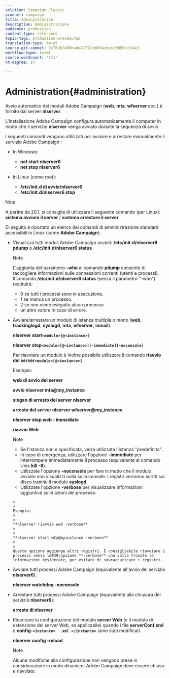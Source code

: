 ```yaml
---
solution: Campaign Classic
product: campaign
title: Administration
description: Amministrazione
audience: production
content-type: reference
topic-tags: production-procedures
translation-type: tm+mt
source-git-commit: 9c78d8f469bade41717eb854e8cec00859c1d4e3
workflow-type: tm+mt
source-wordcount: '411'
ht-degree: 1%

---
```



# Administration{#administration}

Avvio automatico dei moduli Adobe Campaign  (**web**, **mta**, **wfserver** ecc.) è fornito dal server **nlserver**.

L&#39;installazione  Adobe Campaign configura automaticamente il computer in modo che il servizio **nlserver** venga avviato durante la sequenza di avvio.

I seguenti comandi vengono utilizzati per avviare e arrestare manualmente il servizio Adobe Campaign :

* In Windows:

   * **net start nlserver6**
   * **net stop nlserver6**

* In Linux (come root):

   * **/etc/init.d di avvio/nlserver6**
   * **/etc/init.d/nlserver6 stop**

>[!NOTE]
>
>A partire da 20.1, si consiglia di utilizzare il seguente comando (per Linux): **sistema avviare il server** / **sistema arrestare il server**

Di seguito è riportato un elenco dei comandi di amministrazione standard accessibili in Linux (come **Adobe Campaign**):

* Visualizza tutti  moduli Adobe Campaign avviati: **/etc/init.d/nlserver6 pdump** o **/etc/init.d/nlserver6 status**

   >[!NOTE]
   >
   >L&#39;aggiunta del parametro **-who** al comando **pdump** consente di raccogliere informazioni sulle connessioni correnti (utenti e processi).\
   >Il comando **/etc/init.d/nlserver6 status** (senza il parametro &quot;-who&quot;) restituirà:
   >
   >    * 0 se tutti i processi sono in esecuzione.
   >    * 1 se manca un processo.
   >    * 2 se non viene eseguito alcun processo.
   >    * un altro valore in caso di errore.


* Avviare/arrestare un modulo di istanza multipla o mono (**web**, **trackinglogd**, **syslogd**, **mta**, **wfserver**, **inmail**):

   **nlserver start`<module>[@<instance>]`**

   **nlserver stop`<module>[@<instance>][-immediate][-noconsole]`**

   Per riavviare un modulo è inoltre possibile utilizzare il comando **riavvio del server`<module>[@<instance>]`**.

   Esempio:

   **web di avvio del server**

   **avvio nlserver mta@my_instance**

   **slogan di arresto del server nlserver**

   **arresto del server nlserver wfserver@my_instance**

   **nlserver stop web - immediate**

   **riavvio Web**

   >[!NOTE]
   >
   >* Se l&#39;istanza non è specificata, verrà utilizzata l&#39;istanza &quot;predefinita&quot;.
   >* In caso di emergenza, utilizzare l&#39;opzione **-immediate** per interrompere immediatamente il processo (equivalente al comando Unix **kill -9**).
   >* Utilizzate l&#39;opzione **-noconsole** per fare in modo che il modulo avviato non visualizzi nulla sulla console. I registri verranno scritti sul disco tramite il modulo **syslogd**.
   >* Utilizzate l&#39;opzione **-verbose** per visualizzare informazioni aggiuntive sulle azioni del processo.

      >
      >   
      Esempio:
      >
      >   
      **nlserver riavvio web -verbose**
      >
      >   
      **nlserver start mta@myinstance -verbose**
      >
      >   
      Questa opzione aggiunge altri registri. È consigliabile riavviare i processi senza l&#39;opzione **-verbose** una volta trovate le informazioni desiderate, per evitare di sovraccaricare i registri.


* Avviare tutti  processi Adobe Campaign (equivalente all&#39;avvio del servizio **nlserver6**):

   **nlserver watchdog -noconsole**

* Arrestare tutti  processi Adobe Campaign (equivalente alla chiusura del servizio **nlserver6**):

   **arresto di nlserver**

* Ricaricare la configurazione del modulo **server Web** (e il modulo di estensione del server Web, se applicabile) quando i file **serverConf.xml** e **config-`<instance>  .xml </instance>`** sono stati modificati.

   **nlserver config -reload**

   >[!NOTE]
   >
   >Alcune modifiche alla configurazione non vengono prese in considerazione in modo dinamico;  Adobe Campaign deve essere chiuso e riavviato.

